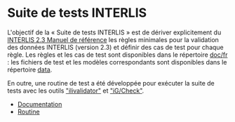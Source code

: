 #  Suite de tests INTERLIS
L'objectif de la « Suite de tests INTERLIS » est de dériver explicitement du [INTERLIS 2.3 Manuel de référence](https://www.interlis.ch/download/interlis2/ili2-refman_2006-04-13_f.pdf)
les règles minimales pour la validation des données INTERLIS (version 2.3) et définir des cas de test pour chaque règle.
Les règles et les cas de test sont disponibles dans le répertoire [doc/fr](doc/fr/README.adoc) :
les fichiers de test et les modèles correspondants sont disponibles dans le répertoire [data](data).

En outre, une routine de test a été développée pour exécuter la suite de tests avec les outils ["ilivalidator"](https://www.interlis.ch/downloads/ilivalidator) et ["iG/Check"](https://www.interlis.ch/downloads/igcheck).
- [Documentation](doc/fr/README.adoc)
- [Routine](routine/README_fr-CH.md)
